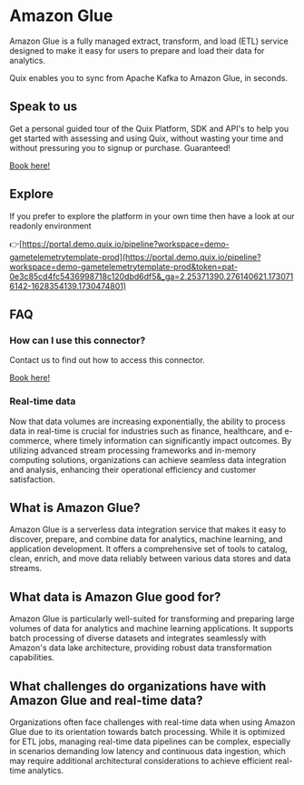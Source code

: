 <!--[tech-name]-->
# Amazon Glue

<!--[blurb-about-tech]-->
Amazon Glue is a fully managed extract, transform, and load (ETL) service designed to make it easy for users to prepare and load their data for analytics.

Quix enables you to sync from Apache Kafka <span id="to_or_from">to</span> <span id="techname">Amazon Glue</span>, in seconds.

## Speak to us

Get a personal guided tour of the Quix Platform, SDK and API's to help you get started with assessing and using Quix, without wasting your time and without pressuring you to signup or purchase. Guaranteed!

[Book here!](https://quix.io/book-a-demo)


## Explore

If you prefer to explore the platform in your own time then have a look at our readonly environment

👉[https://portal.demo.quix.io/pipeline?workspace=demo-gametelemetrytemplate-prod](https://portal.demo.quix.io/pipeline?workspace=demo-gametelemetrytemplate-prod&token=pat-0e3c85cd4fc5436998718c120dbd6df5&_ga=2.25371390.276140621.1730716142-1628354139.1730474801)


## FAQ 

### How can I use this connector?

Contact us to find out how to access this connector.

[Book here!](https://quix.io/book-a-demo)

### Real-time data

Now that data volumes are increasing exponentially, the ability to process data in real-time is crucial for industries such as finance, healthcare, and e-commerce, where timely information can significantly impact outcomes. By utilizing advanced stream processing frameworks and in-memory computing solutions, organizations can achieve seamless data integration and analysis, enhancing their operational efficiency and customer satisfaction.

## What is <span id="techname">Amazon Glue</span>?

<!--[tech-seo-text]-->
Amazon Glue is a serverless data integration service that makes it easy to discover, prepare, and combine data for analytics, machine learning, and application development. It offers a comprehensive set of tools to catalog, clean, enrich, and move data reliably between various data stores and data streams.

## What data is <span id="techname">Amazon Glue</span> good for?

<!--[tech-data-seo-text]-->
Amazon Glue is particularly well-suited for transforming and preparing large volumes of data for analytics and machine learning applications. It supports batch processing of diverse datasets and integrates seamlessly with Amazon's data lake architecture, providing robust data transformation capabilities.

## What challenges do organizations have with <span id="techname">Amazon Glue</span> and real-time data?

<!--[tech-challenges-seo-text]-->
Organizations often face challenges with real-time data when using Amazon Glue due to its orientation towards batch processing. While it is optimized for ETL jobs, managing real-time data pipelines can be complex, especially in scenarios demanding low latency and continuous data ingestion, which may require additional architectural considerations to achieve efficient real-time analytics.